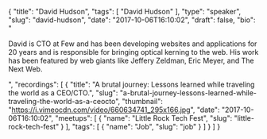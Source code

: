 {
  "title": "David Hudson",
  "tags": [
    "David Hudson"
  ],
  "type": "speaker",
  "slug": "david-hudson",
  "date": "2017-10-06T16:10:02",
  "draft": false,
  "bio": "<p>David is CTO at Few and has been developing websites and applications for 20 years and is responsible for bringing optical kerning to the web. His work has been featured by web giants like Jeffery Zeldman, Eric Meyer, and The Next Web. </p>",
  "recordings": [
    {
      "title": "A brutal journey: Lessons learned while traveling the world as a CEO/CTO.",
      "slug": "a-brutal-journey-lessons-learned-while-traveling-the-world-as-a-ceocto",
      "thumbnail": "https://i.vimeocdn.com/video/660634741_295x166.jpg",
      "date": "2017-10-06T16:10:02",
      "meetups": [
        {
          "name": "Little Rock Tech Fest",
          "slug": "little-rock-tech-fest"
        }
      ],
      "tags": [
        {
          "name": "Job",
          "slug": "job"
        }
      ]
    }
  ]
}